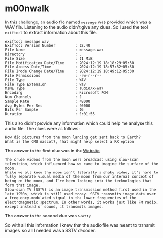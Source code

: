 # m00nwalk

In this challenge, an audio file named `message` was provided which was a WAV file. Listening to the audio didn't give any clues.
So I used the tool `exiftool` to extract information about this file.

```
exiftool message.wav
ExifTool Version Number         : 12.40
File Name                       : message.wav
Directory                       : .
File Size                       : 11 MiB
File Modification Date/Time     : 2024:12:19 18:18:29+05:30
File Access Date/Time           : 2024:12:19 18:57:32+05:30
File Inode Change Date/Time     : 2024:12:19 18:49:12+05:30
File Permissions                : -rw-r--r--
File Type                       : WAV
File Type Extension             : wav
MIME Type                       : audio/x-wav
Encoding                        : Microsoft PCM
Num Channels                    : 1
Sample Rate                     : 48000
Avg Bytes Per Sec               : 96000
Bits Per Sample                 : 16
Duration                        : 0:01:55
```

This also didn't provide any information which could help me analyse this audio file. The clues were as follows:
```
How did pictures from the moon landing get sent back to Earth?
What is the CMU mascot?, that might help select a RX option
```
The answer to the first clue was in the [Website](https://www.scopeofwork.net/how-slow-scan-tv-shaped-the-moon/)
```
The crude videos from the moon were broadcast using slow-scan television, which influenced how we came to imagine the surface of the moon.
While we all know the moon isn’t literally a shaky video, it's hard to fully separate visual media of the moon from our internal concept of being on the moon, and I’ve been looking into the technologies that form that image.
Slow-scan TV (SSTV) is an image transmission method first used in the late 1950s, which is still used today. SSTV transmits image data over a frequency-modulated signal in the lower frequencies of the electromagnetic spectrum. In other words, it works just like FM radio, except instead of sound, it transmits images.
```
The answer to the second clue was `Scotty`

So with all this information I knew that the audio file was meant to transmit images, so all I needed was a SSTV decoder. 
